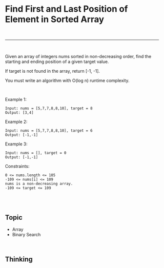 # Find First and Last Position of Element in Sorted Array

<br>

---

<br>

Given an array of integers nums sorted in non-decreasing order, find the starting and ending position of a given target value.

If target is not found in the array, return [-1, -1].

You must write an algorithm with O(log n) runtime complexity.

<br>

Example 1:

```
Input: nums = [5,7,7,8,8,10], target = 8
Output: [3,4]
```


Example 2:

```
Input: nums = [5,7,7,8,8,10], target = 6
Output: [-1,-1]
```

Example 3:

```
Input: nums = [], target = 0
Output: [-1,-1]
```

Constraints:

```
0 <= nums.length <= 105
-109 <= nums[i] <= 109
nums is a non-decreasing array.
-109 <= target <= 109
```

<br>
<br>

## Topic

* Array
* Binary Search

<br>

## Thinking